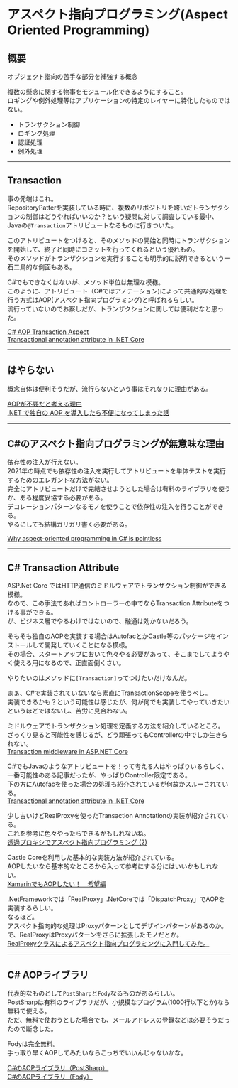 # アスペクト指向プログラミング(Aspect Oriented Programming)

## 概要

オブジェクト指向の苦手な部分を補強する概念  

複数の懸念に関する物事をモジュール化できるようにすること。  
ロギングや例外処理等はアプリケーションの特定のレイヤーに特化したものではない。  

- トランザクション制御  
- ロギング処理  
- 認証処理  
- 例外処理  

---

## Transaction

事の発端はこれ。  
RepositoryPatterを実装している時に、複数のリポジトリを跨いだトランザクションの制御はどうやればいいのか？という疑問に対して調査している最中、Javaの`@Transaction`アトリビュートなるものに行きついた。  

このアトリビュートをつけると、そのメソッドの開始と同時にトランザクションを開始して、終了と同時にコミットを行ってくれるという優れもの。  
そのメソッドがトランザクションを実行することも明示的に説明できるという一石二鳥的な側面もある。  

C#でもできなくはないが、メソッド単位は無理な模様。  
このように、アトリビュート（C#ではアノテーション)によって共通的な処理を行う方式はAOP(アスペクト指向プログラミング)と呼ばれるらしい。  
流行っていないのでお察しだが、トランザクションに関しては便利だなと思った。  

[C# AOP Transaction Aspect](https://stackoverflow.com/questions/71703376/c-sharp-aop-transaction-aspect)  
[Transactional annotation attribute in .NET Core](https://stackoverflow.com/questions/57441301/transactional-annotation-attribute-in-net-core)  

---

## はやらない

概念自体は便利そうだが、流行らないという事はそれなりに理由がある。  

[AOPが不要だと考える理由](https://qiita.com/yamaokunousausa/items/0e99aef0a0b3adb32d08)  
[.NET で独自の AOP を導入したら不便になってしまった話](https://qiita.com/KoKeCross/items/4b16ff8cdad65e0fea23)  

---

## C#のアスペクト指向プログラミングが無意味な理由

依存性の注入が行えない。  
2021年の時点でも依存性の注入を実行してアトリビュートを単体テストを実行するためのエレガントな方法がない。  
完全にアトリビュートだけで完結させようとした場合は有料のライブラリを使うか、ある程度妥協する必要がある。  
デコレーションパターンなるモノを使うことで依存性の注入を行うことができる。  
やるにしても結構ガリガリ書く必要がある。  

[Why aspect-oriented programming in C# is pointless](https://www.youtube.com/watch?v=dLPKwEeqwgU)

---

## C# Transaction Attribute

ASP.Net Core ではHTTP通信のミドルウェアでトランザクション制御ができる模様。  
なので、この手法であればコントローラーの中でならTransaction Attributeをつける事ができる。  
が、ビジネス層でやるわけではないので、融通は効かないだろう。  

そもそも独自のAOPを実装する場合はAutofacとかCastle等のパッケージをインストールして開発していくことになる模様。  
その場合、スタートアップにおいて色々やる必要があって、そこまでしてようやく使える用になるので、正直面倒くさい。  

やりたいのはメソッドに`[Transaction]`ってつけたいだけなんだ。  

まぁ、C#で実装されていないなら素直にTransactionScopeを使うべし。  
実装できるかも？という可能性は感じたが、何が何でも実装してやっていきたいというほどではないし、苦労に見合わない。  

ミドルウェアでトランザクション処理を定義する方法を紹介しているところ。  
ざっくり見ると可能性を感じるが、どう頑張ってもControllerの中でしか生きられない。  
[Transaction middleware in ASP.NET Core](https://dev.to/moesmp/transaction-middleware-in-aspnet-core-2608)  

C#でもJavaのようなアトリビュートを！って考える人はやっぱりいるらしく、一番可能性のある記事だったが、やっぱりController限定である。  
下の方にAutofacを使った場合の処理も紹介されているが何故かスルーされている。  
[Transactional annotation attribute in .NET Core](https://stackoverflow.com/questions/57441301/transactional-annotation-attribute-in-net-core)  

少し古いけどRealProxyを使ったTransaction Annotationの実装が紹介されている。  
これを参考に色々やったらできるかもしれないね。  
[透過プロキシでアスペクト指向プログラミング (2)](https://sakapon.wordpress.com/tag/%E9%80%8F%E9%81%8E%E3%83%97%E3%83%AD%E3%82%AD%E3%82%B7/)  

Castle Coreを利用した基本的な実装方法が紹介されている。  
AOPしたいなら基本的なところから入って参考にする分にはいいかもしれない。  
[XamarinでもAOPしたい！　希望編](https://www.nuits.jp/entry/xamarin-fody-01)  

.NetFrameworkでは「RealProxy」.NetCoreでは「DispatchProxy」でAOPを実装するらしい。  
なるほど。  
アスペクト指向的な処理はProxyパターンとしてデザインパターンがあるのか。  
で、RealProxyはProxyパターンをさらに拡張したモノだとか。  
[RealProxyクラスによるアスペクト指向プログラミングに入門してみた。](RealProxyクラスによるアスペクト指向プログラミングに入門してみた。)  

---

## C# AOPライブラリ

代表的なものとして`PostSharp`と`Fody`なるものがあるらしい。  
PostSharpは有料のライブラリだが、小規模なプログラム(1000行以下とか)なら無料で使える。  
ただ、無料で使おうとした場合でも、メールアドレスの登録などは必要そうだったので断念した。  

Fodyは完全無料。  
手っ取り早くAOPしてみたいならこっちでいいんじゃないかな。  

[C#のAOPライブラリ（PostSharp）](https://kouki-hoshi.hatenablog.com/entry/2017/06/21/023159)  
[C#のAOPライブラリ（Fody）](https://kouki-hoshi.hatenablog.com/entry/2017/06/25/011038)  
